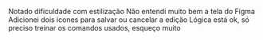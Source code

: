 
Notado dificuldade com estilização
Não entendi muito bem a tela do Figma
Adicionei dois icones para salvar ou cancelar a edição
Lógica está ok, só preciso treinar os comandos usados, esqueço muito

